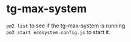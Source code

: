 # tg-max-system

`pm2 list` to see if the tg-max-system is running  
`pm2 start ecosystem.config.js` to start it.
